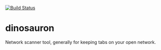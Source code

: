 [![Build Status](https://travis-ci.org/allred/dinosauron.svg?branch=master)](https://travis-ci.org/allred/dinosauron)

# dinosauron
Network scanner tool, generally for keeping tabs on your open network.
